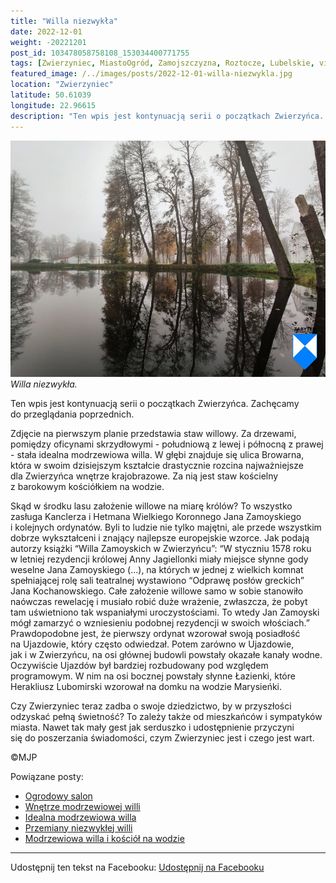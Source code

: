 ```yaml
---
title: "Willa niezwykła"
date: 2022-12-01
weight: -20221201
post_id: 103478058758108_153034400771755
tags: [Zwierzyniec, MiastoOgród, Zamojszczyzna, Roztocze, Lubelskie, villarestituta, turystyka, dziedzictwo, zabytki, krajobrazy]
featured_image: /../images/posts/2022-12-01-willa-niezwykla.jpg
location: "Zwierzyniec"
latitude: 50.61039
longitude: 22.96615
description: "Ten wpis jest kontynuacją serii o początkach Zwierzyńca. Zachęcamy do przeglądania poprzednich...."
---
```


![Willa niezwykła.](/images/posts/2022-12-01-willa-niezwykla.jpg)
*Willa niezwykła.*

Ten wpis jest kontynuacją serii o początkach Zwierzyńca. Zachęcamy do przeglądania poprzednich.

Zdjęcie na pierwszym planie przedstawia staw willowy. Za drzewami, pomiędzy oficynami skrzydłowymi - południową z lewej i północną z prawej - stała idealna modrzewiowa willa.
W głębi znajduje się ulica Browarna, która w swoim dzisiejszym kształcie drastycznie rozcina najważniejsze dla Zwierzyńca wnętrze krajobrazowe. Za nią jest staw kościelny z barokowym kościółkiem na wodzie.

Skąd w środku lasu założenie willowe na miarę królów?
To wszystko zasługa Kanclerza i  Hetmana Wielkiego Koronnego Jana Zamoyskiego i kolejnych ordynatów. Byli to ludzie nie tylko majętni, ale przede wszystkim dobrze wykształceni i znający najlepsze europejskie wzorce.
Jak podają autorzy książki “Willa Zamoyskich w Zwierzyńcu”:
“W styczniu 1578 roku w letniej rezydencji królowej Anny Jagiellonki miały miejsce słynne gody weselne Jana Zamoyskiego (...), na których w jednej z wielkich komnat spełniającej rolę sali teatralnej wystawiono “Odprawę posłów greckich” Jana Kochanowskiego. Całe założenie willowe samo w sobie stanowiło naówczas rewelację i musiało robić duże wrażenie, zwłaszcza, że pobyt tam uświetniono tak wspaniałymi uroczystościami. To wtedy Jan Zamoyski mógł zamarzyć o wzniesieniu podobnej rezydencji w swoich włościach.”
Prawdopodobne jest, że pierwszy ordynat wzorował swoją posiadłość na Ujazdowie, który często odwiedzał. Potem zarówno w Ujazdowie, jak i w Zwierzyńcu, na osi głównej budowli powstały okazałe kanały wodne. Oczywiście Ujazdów był bardziej rozbudowany pod względem programowym. W nim na osi bocznej powstały słynne Łazienki, które Herakliusz Lubomirski wzorował na domku na wodzie Marysieńki.

Czy Zwierzyniec teraz zadba o swoje dziedzictwo, by w przyszłości odzyskać pełną świetność?
To zależy także od mieszkańców i sympatyków miasta.
Nawet tak mały gest jak serduszko i udostępnienie przyczyni się do poszerzania świadomości, czym Zwierzyniec jest i czego jest wart.



©MJP

Powiązane posty:
- [Ogrodowy salon](/posts/ogrodowy-salon)
- [Wnętrze modrzewiowej willi](/posts/wnetrze-modrzewiowej-willi)
- [Idealna modrzewiowa willa](/posts/idealna-modrzewiowa-willa)
- [Przemiany niezwykłej willi](/posts/przemiany-niezwyklej-willi)
- [Modrzewiowa willa i kościół na wodzie](/posts/modrzewiowa-willa-i-kosciol-na-wodzie)


---

Udostępnij ten tekst na Facebooku:
[Udostępnij na Facebooku](https://www.facebook.com/sharer/sharer.php?u=https://stowarzyszeniewachniewskiej.pl/posts/willa-niezwykla)

<script type="application/ld+json">
{
  "@context": "https://schema.org",
  "@type": "BlogPosting",
  "headline": "Willa niezwykła",
  "datePublished": "2022-12-01",
  "dateModified": "2022-12-01",
  "author": {
    "@type": "Person",
    "name": "Michał Jan Patyk"
  },
  "publisher": {
    "@type": "Organization",
    "name": "Stowarzyszenie im. Aleksandry Wachniewskiej",
    "logo": {
      "@type": "ImageObject",
      "url": "https://stowarzyszeniewachniewskiej.pl/images/logo/logo.svg"
    }
  },
  "mainEntityOfPage": {
    "@type": "WebPage",
    "@id": "https://stowarzyszeniewachniewskiej.pl/posts/willa-niezwykla"
  },
  "image": {
    "@type": "ImageObject",
    "url": "https://stowarzyszeniewachniewskiej.pl//images/posts/2022-12-01-willa-niezwykla.jpg"
  },
  "articleSection": "Dziedzictwo Kulturowe i Zabytki",
  "keywords": "[Zwierzyniec, MiastoOgród, Zamojszczyzna, Roztocze, Lubelskie, villarestituta, turystyka, dziedzictwo, zabytki, krajobrazy]",
  "wordCount": 277,
  "articleBody": "Ten wpis jest kontynuacją serii o początkach Zwierzyńca. Zachęcamy do przeglądania poprzednich.\n\nZdjęcie na pierwszym planie przedstawia staw willowy. Za drzewami, pomiędzy oficynami skrzydłowymi - południową z lewej i północną z prawej - stała idealna modrzewiowa willa.\nW głębi znajduje się ulica Browarna, która w swoim dzisiejszym kształcie drastycznie rozcina najważniejsze dla Zwierzyńca wnętrze krajobrazowe. Za nią jest staw kościelny z barokowym kościółkiem na wodzie.\n\nSkąd w środku lasu założenie willowe na miarę królów?\nTo wszystko zasługa Kanclerza i  Hetmana Wielkiego Koronnego Jana Zamoyskiego i kolejnych ordynatów. Byli to ludzie nie tylko majętni, ale przede wszystkim dobrze wykształceni i znający najlepsze europejskie wzorce.\nJak podają autorzy książki “Willa Zamoyskich w Zwierzyńcu”:\n“W styczniu 1578 roku w letniej rezydencji królowej Anny Jagiellonki miały miejsce słynne gody weselne Jana Zamoyskiego (...), na których w jednej z wielkich komnat spełniającej rolę sali teatralnej wystawiono “Odprawę posłów greckich” Jana Kochanowskiego. Całe założenie willowe samo w sobie stanowiło naówczas rewelację i musiało robić duże wrażenie, zwłaszcza, że pobyt tam uświetniono tak wspaniałymi uroczystościami. To wtedy Jan Zamoyski mógł zamarzyć o wzniesieniu podobnej rezydencji w swoich włościach.”\nPrawdopodobne jest, że pierwszy ordynat wzorował swoją posiadłość na Ujazdowie, który często odwiedzał. Potem zarówno w Ujazdowie, jak i w Zwierzyńcu, na osi głównej budowli powstały okazałe kanały wodne. Oczywiście Ujazdów był bardziej rozbudowany pod względem programowym. W nim na osi bocznej powstały słynne Łazienki, które Herakliusz Lubomirski wzorował na domku na wodzie Marysieńki.\n\nCzy Zwierzyniec teraz zadba o swoje dziedzictwo, by w przyszłości odzyskać pełną świetność?\nTo zależy także od mieszkańców i sympatyków miasta.\nNawet tak mały gest jak serduszko i udostępnienie przyczyni się do poszerzania świadomości, czym Zwierzyniec jest i czego jest wart.\n\n\n\n©MJP",
  "description": "Ten wpis jest kontynuacją serii o początkach Zwierzyńca. Zachęcamy do przeglądania poprzednich....",
  "copyrightHolder": {
    "@type": "Person",
    "name": "Michał Jan Patyk"
  }
}
</script>
<script type="application/ld+json">
{
  "@context": "https://schema.org",
  "@type": "BreadcrumbList",
  "itemListElement": [
    {
      "@type": "ListItem",
      "position": 1,
      "name": "Home",
      "item": "https://stowarzyszeniewachniewskiej.pl"
    },
    {
      "@type": "ListItem",
      "position": 2,
      "name": "posts",
      "item": "https://stowarzyszeniewachniewskiej.pl/posts"
    },
    {
      "@type": "ListItem",
      "position": 3,
      "name": "Willa niezwykła",
      "item": "https://stowarzyszeniewachniewskiej.pl/posts/willa-niezwykla"
    }
  ]
}
</script>
